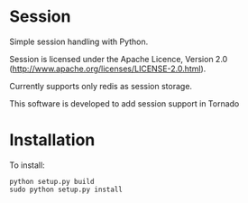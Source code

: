 Session
=======
Simple session handling with Python.

Session is licensed under the Apache Licence, Version 2.0
(http://www.apache.org/licenses/LICENSE-2.0.html).

Currently supports only redis as session storage.

This software is developed to add session support in Tornado

Installation
============
To install:

    python setup.py build
    sudo python setup.py install

